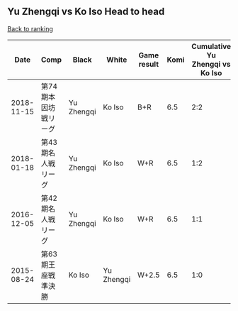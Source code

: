 ## Yu Zhengqi vs Ko Iso Head to head

[Back to ranking](../../index.md)




| **Date** | **Comp** | **Black** | **White** | **Game result** | **Komi** | **Cumulative Yu Zhengqi vs Ko Iso** | **Yu Zhengqi streak** | **Ko Iso streak** | 
| --- | --- | --- | --- | --- | --- | --- | --- | --- |
| 2018-11-15 | 第74期本因坊戦リーグ | Yu Zhengqi | Ko Iso | B+R | 6.5 | 2:2 | 1 | 0 | 
| 2018-01-18 | 第43期名人戦リーグ | Yu Zhengqi | Ko Iso | W+R | 6.5 | 1:2 | 0 | 2 | 
| 2016-12-05 | 第42期名人戦リーグ | Yu Zhengqi | Ko Iso | W+R | 6.5 | 1:1 | 0 | 1 | 
| 2015-08-24 | 第63期王座戦準決勝 | Ko Iso | Yu Zhengqi | W+2.5 | 6.5 | 1:0 | 1 | 0 |




